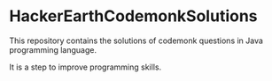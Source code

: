 # HackerEarthCodemonkSolutions
This repository contains the solutions of codemonk questions in Java programming language.

It is a step to improve programming skills.
